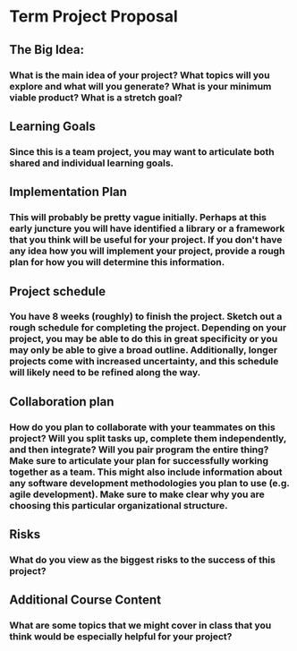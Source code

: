 # Term Project Proposal 

## The Big Idea: 
### What is the main idea of your project? What topics will you explore and what will you generate? What is your minimum viable product? What is a stretch goal?


## Learning Goals 
### Since this is a team project, you may want to articulate both shared and individual learning goals.


## Implementation Plan
### This will probably be pretty vague initially. Perhaps at this early juncture you will have identified a library or a framework that you think will be useful for your project. If you don't have any idea how you will implement your project, provide a rough plan for how you will determine this information.


## Project schedule
### You have 8 weeks (roughly) to finish the project. Sketch out a rough schedule for completing the project. Depending on your project, you may be able to do this in great specificity or you may only be able to give a broad outline. Additionally, longer projects come with increased uncertainty, and this schedule will likely need to be refined along the way.


## Collaboration plan
### How do you plan to collaborate with your teammates on this project? Will you split tasks up, complete them independently, and then integrate? Will you pair program the entire thing? Make sure to articulate your plan for successfully working together as a team. This might also include information about any software development methodologies you plan to use (e.g. agile development). Make sure to make clear why you are choosing this particular organizational structure.


## Risks
### What do you view as the biggest risks to the success of this project?


## Additional Course Content
### What are some topics that we might cover in class that you think would be especially helpful for your project?